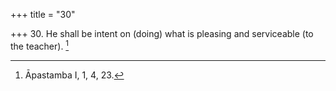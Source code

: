 +++
title = "30"

+++
30. He shall be intent on (doing) what is pleasing and serviceable (to the teacher). [^27] 


[^27]:  Āpastamba I, 1, 4, 23.

